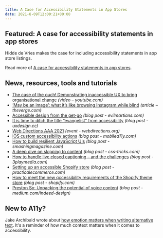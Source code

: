 ```yaml
---
title: A Case for Accessibility Statements in App Stores
date: 2021-8-09T12:00:21+00:00
---
```


## Featured: A case for accessibility statements in app stores

Hidde de Vries makes the case for including accessibility statements in app store listings.

Read more of [A case for accessibility statements in app stores](https://hiddedevries.nl/en/blog/2021-08-03-a-case-for-accessibility-statements-in-app-stores).

## News, resources, tools and tutorials

- [The case of the ouch! Demonstrating inaccessible UX to bring organisational change](https://www.youtube.com/watch?v=cvKWuvbdjB0) *(video – youtube.com)*
- [‘May be an image’: what it’s like browsing Instagram while blind](https://www.theverge.com/2021/7/30/22587544/instagram-twitter-tiktok-accessibility-blind-low-vision) *(article – theverge.com)*
- [Accessible design from the get-go](https://evilmartians.com/chronicles/accessible-design-from-the-get-go) *(blog post - evilmartians.com)*
- [It is time to ditch the title “evangelist” from accessibility](https://uxdesign.cc/it-is-time-to-ditch-the-title-evangelist-from-accessibility-d35e8723ed71) *(blog post - uxdesign.cc)*
- [Web Directions AAA 2021](https://webdirections.org/aaa/) *(event - webdirections.org)*
- [iOS custom accessibility actions](https://mobilea11y.com/blog/a11y-custom-actions/) *(blog post - mobilea11y.com)*
- [How to build resilient JavaScript UIs](https://www.smashingmagazine.com/2021/08/build-resilient-javascript-ui/) *(blog post - smashingmagazine.com)*
- [A deep dive on skipping to content](https://css-tricks.com/a-deep-dive-on-skipping-to-content/) *(blog post - css-tricks.com)*
- [How to handle live closed captioning – and the challenges](https://www.3playmedia.com/blog/how-to-handle-live-closed-captioning-and-the-challenges/) *(blog post - 3playmedia.com)*
- [Setting up an accessible Shopify store](https://www.practicalecommerce.com/setting-up-an-accessible-shopify-store) *(blog post - practicalecommerce.com)*
- [How to meet the new qccessibility requirements of the Shopify theme store](https://www.shopify.com/partners/blog/theme-store-accessibility-requirements) *(blog post - shopify.com)*
- [Preston So: Unpacking the potential of voice content](https://medium.com/indeed-design/preston-so-unpacking-the-potential-of-voice-content-924eeb852032) *(blog post - medium.com/indeed-design)*

## New to A11y?

Jake Archibald wrote about [how emotion matters when writing alternative text](https://jakearchibald.com/2021/great-alt-text/). It's a reminder of how much context matters when it comes to accessibility.
